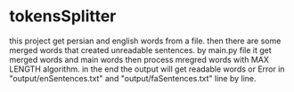 # tokensSplitter

this project get persian and english words from a file. then there are some merged words that created unreadable sentences.
by main.py file it get merged words and main words then process mregred words with MAX LENGTH algorithm. in the end the output will get 
readable words or Error in "output/enSentences.txt" and "output/faSentences.txt" line by line.
